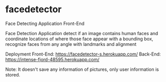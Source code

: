 # facedetector
Face Detecting Application Front-End

Face Detection Application detect if an image contains human faces and coordinate locations of where those face appear with a bounding box, 
recognize faces from any angle with landmarks and alignment

Deployment
Front-End: https://facedetector-s.herokuapp.com/
Back-End: https://intense-fjord-48595.herokuapp.com/

Note: It doesn't save any information of pictures, only user information is stored.
